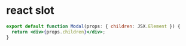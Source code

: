 # react slot

```jsx
export default function Modal(props: { children: JSX.Element }) {
  return <div>{props.children}</div>;
}
```
